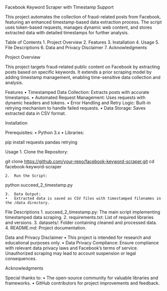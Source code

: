 Facebook Keyword Scraper with Timestamp Support

This project automates the collection of fraud-related posts from Facebook, featuring an enhanced timestamp-based data extraction process. The script uses token-based requests, manages dynamic web content, and stores extracted data with detailed timestamps for further analysis.

Table of Contents
	1.	Project Overview
	2.	Features
	3.	Installation
	4.	Usage
	5.	File Descriptions
	6.	Data and Privacy Disclaimer
	7.	Acknowledgments

Project Overview

This project targets fraud-related public content on Facebook by extracting posts based on specific keywords. It extends a prior scraping model by adding timestamp management, enabling time-sensitive data collection and analysis.

Features
	•	Timestamped Data Collection: Extracts posts with accurate timestamps.
	•	Automated Request Management: Uses requests with dynamic headers and tokens.
	•	Error Handling and Retry Logic: Built-in retrying mechanism to handle failed requests.
	•	Data Storage: Saves extracted data in CSV format.

Installation

Prerequisites:
	•	Python 3.x
	•	Libraries:

pip install requests pandas retrying

Usage
	1.	Clone the Repository:

git clone https://github.com/your-repo/facebook-keyword-scraper.git
cd facebook-keyword-scraper


	2.	Run the Script:

python succeed_2_timestamp.py


	3.	Data Output:
	•	Extracted data is saved as CSV files with timestamped filenames in the /data directory.

File Descriptions
	1.	succeed_2_timestamp.py: The main script implementing timestamped data scraping.
	2.	requirements.txt: List of required libraries and versions.
	3.	datasets/: Folder containing cleaned and processed data.
	4.	README.md: Project documentation.

Data and Privacy Disclaimer
	•	This project is intended for research and educational purposes only.
	•	Data Privacy Compliance: Ensure compliance with relevant data privacy laws and Facebook’s terms of service. Unauthorized scraping may lead to account suspension or legal consequences.

Acknowledgments

Special thanks to:
	•	The open-source community for valuable libraries and frameworks.
	•	GitHub contributors for project improvements and feedback.
